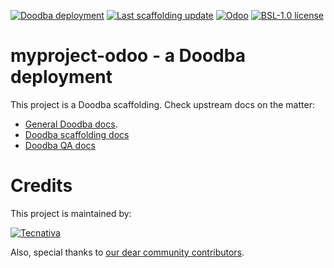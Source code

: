 [![Doodba deployment](https://img.shields.io/badge/deployment-doodba-informational)](https://github.com/Tecnativa/doodba)
[![Last scaffolding update](https://img.shields.io/badge/last%20scaffolding%20update-test-informational)](https://github.com/Tecnativa/doodba-scaffolding/tree/test)
[![Odoo](https://img.shields.io/badge/odoo-v13-a3478a)](https://github.com/odoo/odoo/tree/13)
[![BSL-1.0 license](https://img.shields.io/badge/license-BSL--1.0-success})](LICENSE)

# myproject-odoo - a Doodba deployment

This project is a Doodba scaffolding. Check upstream docs on the matter:

- [General Doodba docs](https://github.com/Tecnativa/doodba).
- [Doodba scaffolding docs](https://github.com/Tecnativa/doodba-scaffolding)
- [Doodba QA docs](https://github.com/Tecnativa/doodba-qa)

# Credits

This project is maintained by:

[![Tecnativa](https://www.tecnativa.com/r/H3p)](https://www.tecnativa.com/r/bb4)

Also, special thanks to
[our dear community contributors](https://github.com/Tecnativa/doodba-scaffolding/graphs/contributors).
